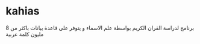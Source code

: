 # kahias
برنامج لدراسة القران الكريم بواسطة علم الاسماء و يتوفر على قاعدة بيانات باكثر من 8 مليون كلمة عربية
